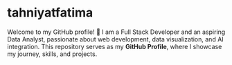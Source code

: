 # tahniyatfatima
Welcome to my GitHub profile! 🚀   I am a Full Stack Developer and an aspiring Data Analyst, passionate about web development, data visualization, and AI integration.   This repository serves as my **GitHub Profile**, where I showcase my journey, skills, and projects.  
